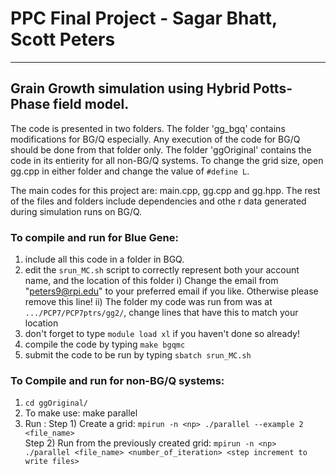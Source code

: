 # PPC Final Project - Sagar Bhatt, Scott Peters #
----------------------------------------------------------------
## Grain Growth simulation using Hybrid Potts-Phase field model.

The code is presented in two folders. The folder 'gg_bgq' contains modifications for BG/Q especially. Any execution of the code for BG/Q should be done from that folder only. The folder 'ggOriginal' contains the code in its entierity for all non-BG/Q systems. To change the grid size, open gg.cpp in either folder and change the value of `#define L`. 

The main codes for this project are: main.cpp, gg.cpp and gg.hpp. The rest of the files and folders include dependencies and othe r data generated during simulation runs on BG/Q.

### To compile and run for Blue Gene:
1) include all this code in a folder in BGQ. 
2) edit the `srun_MC.sh` script to correctly represent both your account name, and the location of this folder
	i) Change the email from "peters9@rpi.edu" to your preferred email if you like. Otherwise please remove this line!
	ii) The folder my code was run from was at `.../PCP7/PCP7ptrs/gg2/`, change lines that have this to match your location
3) don't forget to type `module load xl` if you haven't done so already!
4) compile the code by typing `make bgqmc`
5) submit the code to be run by typing `sbatch srun_MC.sh`

### To Compile and run for non-BG/Q systems:
1) `cd ggOriginal/`
2) To make use: make parallel
3) Run : 
	Step 1) Create a grid: `mpirun -n <np> ./parallel --example 2 <file_name> `		
	Step 2) Run from the previously created grid: `mpirun -n <np> ./parallel <file_name> <number_of_iteration> <step increment to write files>`
